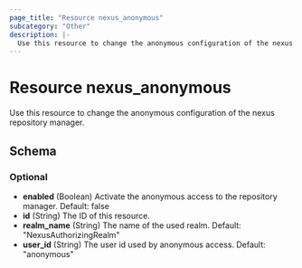 ```yaml
---
page_title: "Resource nexus_anonymous"
subcategory: "Other"
description: |-
  Use this resource to change the anonymous configuration of the nexus repository manager.
---
```

# Resource nexus_anonymous
Use this resource to change the anonymous configuration of the nexus repository manager.

<!-- schema generated by tfplugindocs -->
## Schema

### Optional

- **enabled** (Boolean) Activate the anonymous access to the repository manager. Default: false
- **id** (String) The ID of this resource.
- **realm_name** (String) The name of the used realm. Default: "NexusAuthorizingRealm"
- **user_id** (String) The user id used by anonymous access. Default: "anonymous"

